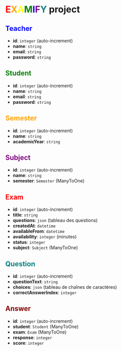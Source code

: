 # <span style="color:red;">E</span><span style="color:orange;">X</span><span style="color:yellow;">A</span><span style="color:green;">M</span><span style="color:blue;">I</span><span style="color:purple;">F</span><span style="color:teal;">Y</span> project


## <span style="color:blue;">Teacher</span>

- **id**: `integer` (auto-increment)
- **name**: `string`
- **email**: `string`
- **password**: `string`

## <span style="color:green;">Student</span>

- **id**: `integer` (auto-increment)
- **name**: `string`
- **email**: `string`
- **password**: `string`

## <span style="color:orange;">Semester</span>

- **id**: `integer` (auto-increment)
- **name**: `string`
- **academicYear**: `string`

## <span style="color:purple;">Subject</span>

- **id**: `integer` (auto-increment)
- **name**: `string`
- **semester**: `Semester` (ManyToOne)

## <span style="color:red;">Exam</span>

- **id**: `integer` (auto-increment)
- **title**: `string`
- **questions**: `json` (tableau des questions)
- **createdAt**: `datetime`
- **availableFrom**: `datetime`
- **availability**: `integer` (minutes)
- **status**: `integer`
- **subject**: `Subject` (ManyToOne)

## <span style="color:teal;">Question</span>

- **id**: `integer` (auto-increment)
- **questionText**: `string`
- **choices**: `json` (tableau de chaînes de caractères)
- **correctAnswerIndex**: `integer`

## <span style="color:maroon;">Answer</span>

- **id**: `integer` (auto-increment)
- **student**: `Student` (ManyToOne)
- **exam**: `Exam` (ManyToOne)
- **response**: `integer`
- **score**: `integer`